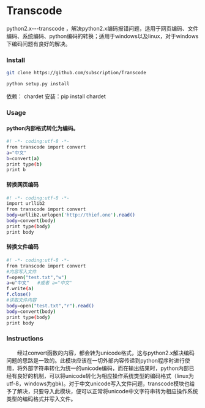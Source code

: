 # Transcode
python2.x---transcode ，解决python2.x编码报错问题，适用于网页编码、文件编码、系统编码、python编码的转换；适用于windows以及linux，对于windows下编码问题有良好的解决。

### Install
```bash
git clone https://github.com/subscription/Transcode

python setup.py install 
```
依赖：
chardet
安装：pip install chardet

### Usage

#### python内部<Str>格式转化为<Unicode>编码。
```bash
#! -*- coding:utf-8 -*-
from transcode import convert
a="中文"
b=convert(a)
print type(b)
print b
```

#### 转换网页编码
```bash
#! -*- coding:utf-8 -*-
import urllib2
from transcode import convert
body=urllib2.urlopen('http://thief.one').read()
body=convert(body)
print type(body)
print body
```
#### 转换文件编码
```bash
#! -*- coding:utf-8 -*-
from transcode import convert
#内容写入文件
f=open("test.txt","w")
a=u"中文"   #或者 a="中文"
f.write(a)
f.close()
#读取文件内容
body=open("test.txt","r").read()
body=convert(body)
print type(body)
print body
```

### Instructions
　　经过convert函数的内容，都会转为unicode格式，这与python2.x解决编码问题的思路是一致的。此模块应该在一切外部内容传递到python程序时进行使用，将外部字符串转化为统一的unicode编码，而在输出结果时，python内部已经有良好的机制，可以将unicode转化为相应操作系统类型的编码格式（linux为utf-8，windows为gbk)。对于中文unicode写入文件问题，transcode模块也给予了解决，只要导入此模块，便可以正常将unicode中文字符串转为相应操作系统类型的编码格式并写入文件。

